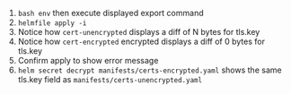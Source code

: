 1. `bash env` then execute displayed export command
2. `helmfile apply -i`
3. Notice how `cert-unencrypted` displays a diff of N bytes for tls.key
4. Notice how `cert-encrypted` encrypted displays a diff of 0 bytes for tls.key
6. Confirm apply to show error message 
5. `helm secret decrypt manifests/certs-encrypted.yaml` shows the same tls.key field as `manifests/certs-unencrypted.yaml`
